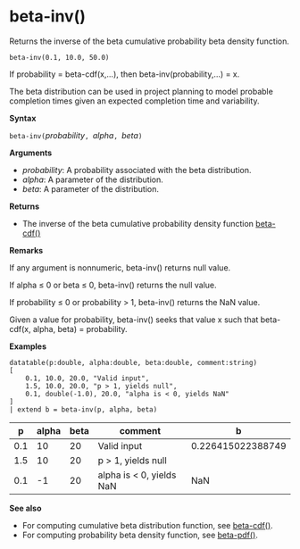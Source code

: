 # beta-inv()

Returns the inverse of the beta cumulative probability beta density function.

    beta-inv(0.1, 10.0, 50.0)

If probability = beta-cdf(x,...), then beta-inv(probability,...) = x. 

The beta distribution can be used in project planning to model probable completion times given an expected completion time and variability.

**Syntax**

`beta-inv(`*probability*`, `*alpha*`, `*beta*`)`

**Arguments**

* *probability*: A probability associated with the beta distribution.
* *alpha*: A parameter of the distribution.
* *beta*: A parameter of the distribution.

**Returns**

* The inverse of the beta cumulative probability density function [beta-cdf()](./beta-cdffunction.md)

**Remarks**

If any argument is nonnumeric, beta-inv() returns null value.

If alpha ≤ 0 or beta ≤ 0, beta-inv() returns the null value.

If probability ≤ 0 or probability > 1, beta-inv() returns the NaN value.

Given a value for probability, beta-inv() seeks that value x such that beta-cdf(x, alpha, beta) = probability.

**Examples**

<!-- csl: https://help.kusto.windows.net/Samples -->
```
datatable(p:double, alpha:double, beta:double, comment:string)
[
    0.1, 10.0, 20.0, "Valid input",
    1.5, 10.0, 20.0, "p > 1, yields null",
    0.1, double(-1.0), 20.0, "alpha is < 0, yields NaN"
]
| extend b = beta-inv(p, alpha, beta)
```

|p|alpha|beta|comment|b|
|---|---|---|---|---|
|0.1|10|20|Valid input|0.226415022388749|
|1.5|10|20|p > 1, yields null||
|0.1|-1|20|alpha is < 0, yields NaN|NaN|

**See also**

* For computing cumulative beta distribution function, see [beta-cdf()](./beta-cdffunction.md).
* For computing probability beta density function, see [beta-pdf()](./beta-pdffunction.md).

